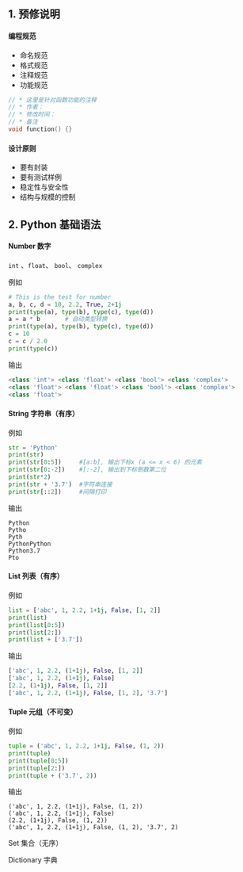 ## 1. 预修说明

#### 编程规范

- 命名规范
- 格式规范
- 注释规范
- 功能规范

```c++
// * 这里是针对函数功能的注释
// * 作者：
// * 修改时间：
// * 备注
void function() {} 
```

#### 设计原则

- 要有封装
- 要有测试样例
- 稳定性与安全性
- 结构与规模的控制





## 2. Python 基础语法

#### Number 数字

`int` 、`float`、 `bool`、 `complex`

例如

```python
# This is the test for number
a, b, c, d = 10, 2.2, True, 2+1j
print(type(a), type(b), type(c), type(d))
a = a * b		# 自动类型转换
print(type(a), type(b), type(c), type(d)) 
c = 10
c = c / 2.0
print(type(c))
```

输出

```python
<class 'int'> <class 'float'> <class 'bool'> <class 'complex'>
<class 'float'> <class 'float'> <class 'bool'> <class 'complex'>
<class 'float'>
```



#### String 字符串（有序）

例如

```python
str = 'Python'
print(str)
print(str[0:5])		#[a:b], 输出下标x (a <= x < 6) 的元素
print(str[0:-2])	#[:-2], 输出到下标倒数第二位
print(str*2)
print(str + '3.7')  #字符串连接
print(str[::2])     #间隔打印
```

输出

```
Python
Pytho
Pyth
PythonPython
Python3.7
Pto
```





#### List 列表（有序）

例如

```python
list = ['abc', 1, 2.2, 1+1j, False, [1, 2]]
print(list)
print(list[0:5])
print(list[2:])
print(list + ['3.7'])
```

输出

```python
['abc', 1, 2.2, (1+1j), False, [1, 2]]
['abc', 1, 2.2, (1+1j), False]
[2.2, (1+1j), False, [1, 2]]
['abc', 1, 2.2, (1+1j), False, [1, 2], '3.7']
```





#### Tuple 元组（不可变）

例如

```python
tuple = ('abc', 1, 2.2, 1+1j, False, (1, 2))
print(tuple)
print(tuple[0:5])
print(tuple[2:])
print(tuple + ('3.7', 2))
```

输出

```
('abc', 1, 2.2, (1+1j), False, (1, 2))
('abc', 1, 2.2, (1+1j), False)
(2.2, (1+1j), False, (1, 2))
('abc', 1, 2.2, (1+1j), False, (1, 2), '3.7', 2)
```







Set 集合（无序）

Dictionary 字典

